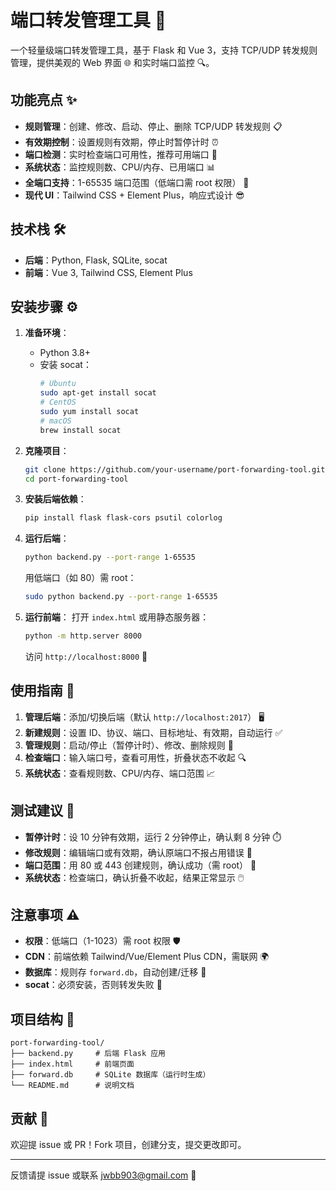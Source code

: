 # 端口转发管理工具 🚀

一个轻量级端口转发管理工具，基于 Flask 和 Vue 3，支持 TCP/UDP 转发规则管理，提供美观的 Web 界面 🌐 和实时端口监控 🔍。

## 功能亮点 ✨

- **规则管理**：创建、修改、启动、停止、删除 TCP/UDP 转发规则 📋
- **有效期控制**：设置规则有效期，停止时暂停计时 ⏰
- **端口检测**：实时检查端口可用性，推荐可用端口 🎯
- **系统状态**：监控规则数、CPU/内存、已用端口 📊
- **全端口支持**：1-65535 端口范围（低端口需 root 权限） 🔢
- **现代 UI**：Tailwind CSS + Element Plus，响应式设计 😎

## 技术栈 🛠️

- **后端**：Python, Flask, SQLite, socat
- **前端**：Vue 3, Tailwind CSS, Element Plus

## 安装步骤 ⚙️

1. **准备环境**：
   - Python 3.8+
   - 安装 socat：
     ```bash
     # Ubuntu
     sudo apt-get install socat
     # CentOS
     sudo yum install socat
     # macOS
     brew install socat
     ```

2. **克隆项目**：
   ```bash
   git clone https://github.com/your-username/port-forwarding-tool.git
   cd port-forwarding-tool
   ```

3. **安装后端依赖**：
   ```bash
   pip install flask flask-cors psutil colorlog
   ```

4. **运行后端**：
   ```bash
   python backend.py --port-range 1-65535
   ```
   用低端口（如 80）需 root：
   ```bash
   sudo python backend.py --port-range 1-65535
   ```

5. **运行前端**：
   打开 `index.html` 或用静态服务器：
   ```bash
   python -m http.server 8000
   ```
   访问 `http://localhost:8000` 🚪

## 使用指南 📖

1. **管理后端**：添加/切换后端（默认 `http://localhost:2017`） 🖥️
2. **新建规则**：设置 ID、协议、端口、目标地址、有效期，自动运行 ✅
3. **管理规则**：启动/停止（暂停计时）、修改、删除规则 🔧
4. **检查端口**：输入端口号，查看可用性，折叠状态不收起 🔍
5. **系统状态**：查看规则数、CPU/内存、端口范围 📈

## 测试建议 🧪

- **暂停计时**：设 10 分钟有效期，运行 2 分钟停止，确认剩 8 分钟 ⏱️
- **修改规则**：编辑端口或有效期，确认原端口不报占用错误 🔄
- **端口范围**：用 80 或 443 创建规则，确认成功（需 root） 🔢
- **系统状态**：检查端口，确认折叠不收起，结果正常显示 🖱️

## 注意事项 ⚠️

- **权限**：低端口（1-1023）需 root 权限 🛡️
- **CDN**：前端依赖 Tailwind/Vue/Element Plus CDN，需联网 🌍
- **数据库**：规则存 `forward.db`，自动创建/迁移 💾
- **socat**：必须安装，否则转发失败 🚫

## 项目结构 📁

```
port-forwarding-tool/
├── backend.py     # 后端 Flask 应用
├── index.html     # 前端页面
├── forward.db     # SQLite 数据库（运行时生成）
└── README.md      # 说明文档
```

## 贡献 🤝

欢迎提 issue 或 PR！Fork 项目，创建分支，提交更改即可。

---
反馈请提 issue 或联系 jwbb903@gmail.com 📧

